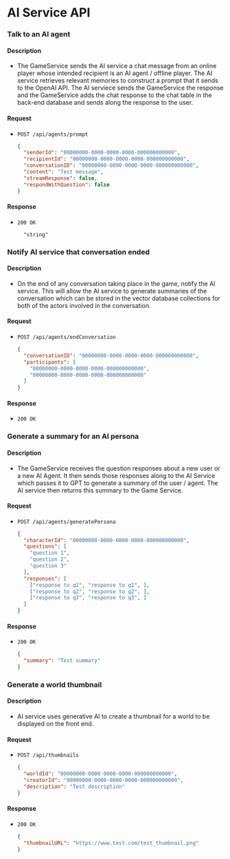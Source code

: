 # AI Service API

### Talk to an AI agent

#### Description

- The GameService sends the AI service a chat message from an online player whose intended recipient is an AI agent / offline player. The AI service retrieves relevant memories to construct a prompt that it sends to the OpenAI API. The AI serviece sends the GameService the response and the GameService adds the chat response to the chat table in the back-end database and sends along the response to the user.

#### Request

- `POST /api/agents/prompt`

  ```json
  {
    "senderId": "00000000-0000-0000-0000-000000000000",
    "recipientId": "00000000-0000-0000-0000-000000000000",
    "conversationID": "00000000-0000-0000-0000-000000000000",
    "content": "Test message",
    "streamResponse": false,
    "respondWithQuestion": false
  }
  ```

#### Response

- `200 OK`

  ```
    "string"
  ```

### Notify AI service that conversation ended

#### Description 

- On the end of any conversation taking place in the game, notify the AI service. This will allow the AI service to generate summaries of the conversation which can be stored in the vector database collections for both of the actors involved in the conversation.

#### Request

- `POST /api/agents/endConversation`

  ```json
  {
    "conversationID": "00000000-0000-0000-0000-000000000000",
    "participants": [
      "00000000-0000-0000-0000-000000000000",
      "00000000-0000-0000-0000-000000000000"
    ]
  }
  ```

#### Response

- `200 OK`


### Generate a summary for an AI persona

#### Description

- The GameService receives the question responses about a new user or a new AI Agent. It then sends those responses along to the AI Service which passes it to GPT to generate a summary of the user / agent. The AI service then returns this summary to the Game Service.

#### Request

- `POST /api/agents/generatePersona`
  ```json
  {
    "characterId": "00000000-0000-0000-0000-000000000000",
    "questions": [
      "question 1",
      "question 2",
      "question 3"
    ],
    "responses": [
      ["response to q1", "response to q1", ],
      ["response to q2", "response to q2", ],
      ["response to q3", "response to q3", ]
    ]
  }
  ```

#### Response

- `200 OK`
  ```json
  {
    "summary": "Test summary"
  }
  ```

### Generate a world thumbnail

#### Description

- AI service uses generative AI to create a thumbnail for a world to be displayed on the front end.

#### Request

- `POST /api/thumbnails`

  ```json
  {
    "worldId": "00000000-0000-0000-0000-000000000000",
    "creatorId": "00000000-0000-0000-0000-000000000000",
    "description": "Test description"
  }
  ```

#### Response

- `200 OK`
  ```json
  {
    "thumbnailURL": "https://www.test.com/test_thumbnail.png"
  }
  ```
